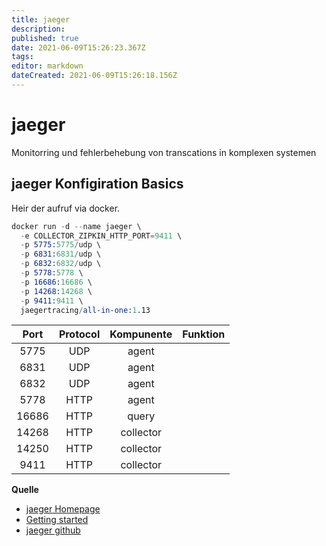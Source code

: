 ```yaml
---
title: jaeger
description: 
published: true
date: 2021-06-09T15:26:23.367Z
tags: 
editor: markdown
dateCreated: 2021-06-09T15:26:18.156Z
---
```


# jaeger

Monitorring und fehlerbehebung von transcations in komplexen systemen

## jaeger Konfigiration Basics

Heir der aufruf via docker.
```s
docker run -d --name jaeger \
  -e COLLECTOR_ZIPKIN_HTTP_PORT=9411 \
  -p 5775:5775/udp \
  -p 6831:6831/udp \
  -p 6832:6832/udp \
  -p 5778:5778 \
  -p 16686:16686 \
  -p 14268:14268 \
  -p 9411:9411 \
  jaegertracing/all-in-one:1.13
```

|Port|Protocol|Kompunente| Funktion|
| :--: | :---: | :---: | :---: |
|5775|UDP|agent||
|6831|UDP|agent||
|6832|UDP|agent||
|5778|HTTP|agent||
|16686|HTTP|query||
|14268|HTTP|collector||
|14250|HTTP|collector||
|9411|HTTP|collector||



**Quelle**

* [jaeger Homepage](https://www.jaegertracing.io/)
* [Getting started](https://www.jaegertracing.io/docs/1.8/getting-started/)
* [jaeger github](https://github.com/jaegertracing/jaeger)